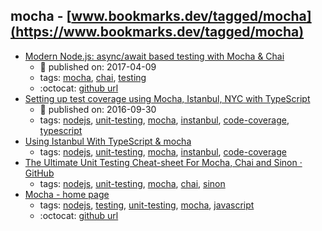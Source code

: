 mocha - [www.bookmarks.dev/tagged/mocha](https://www.bookmarks.dev/tagged/mocha)
---
* [Modern Node.js: async/await based testing with Mocha & Chai](https://zaiste.net/modern_node_js_async_await_based_testing_with_mocha_chai/)
    * :calendar: published on: 2017-04-09
    * tags: [mocha](../tagged/mocha.md), [chai](../tagged/chai.md), [testing](../tagged/testing.md)
    * :octocat: [github url](https://zaiste.net/modern_node_js_async_await_based_testing_with_mocha_chai/)
* [Setting up test coverage using Mocha, Istanbul, NYC with TypeScript](http://azimi.me/2016/09/30/nyc-mocha-typescript.1.html)
    * :calendar: published on: 2016-09-30
    * tags: [nodejs](../tagged/nodejs.md), [unit-testing](../tagged/unit-testing.md), [mocha](../tagged/mocha.md), [instanbul](../tagged/instanbul.md), [code-coverage](../tagged/code-coverage.md), [typescript](../tagged/typescript.md)
* [Using Istanbul With TypeScript & mocha](https://istanbul.js.org/docs/tutorials/typescript/)
    * tags: [nodejs](../tagged/nodejs.md), [unit-testing](../tagged/unit-testing.md), [mocha](../tagged/mocha.md), [instanbul](../tagged/instanbul.md), [code-coverage](../tagged/code-coverage.md)
* [The Ultimate Unit Testing Cheat-sheet For Mocha, Chai and Sinon · GitHub](https://gist.github.com/yoavniran/1e3b0162e1545055429e)
    * tags: [nodejs](../tagged/nodejs.md), [unit-testing](../tagged/unit-testing.md), [mocha](../tagged/mocha.md), [chai](../tagged/chai.md), [sinon](../tagged/sinon.md)
* [Mocha - home page](http://mochajs.org/)
    * tags: [nodejs](../tagged/nodejs.md), [testing](../tagged/testing.md), [unit-testing](../tagged/unit-testing.md), [mocha](../tagged/mocha.md), [javascript](../tagged/javascript.md)
    * :octocat: [github url](https://github.com/mochajs/mocha)
